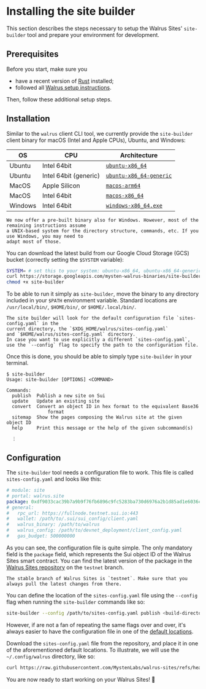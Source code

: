 # Installing the site builder

This section describes the steps necessary to setup the Walrus Sites' `site-builder` tool and
prepare your environment for development.

## Prerequisites

Before you start, make sure you

- have a recent version of [Rust](https://www.rust-lang.org/tools/install) installed;
- followed all [Walrus setup instructions](../usage/setup.md).

Then, follow these additional setup steps.

## Installation

Similar to the `walrus` client CLI tool, we currently provide the `site-builder`
client binary for macOS (Intel and Apple CPUs), Ubuntu, and Windows:

| OS      | CPU                   | Architecture                                                                                                                       |
|---------|-----------------------|------------------------------------------------------------------------------------------------------------------------------------|
| Ubuntu  | Intel 64bit           | [`ubuntu-x86_64`](https://storage.googleapis.com/mysten-walrus-binaries/site-builder-testnet-latest-ubuntu-x86_64)                 |
| Ubuntu  | Intel 64bit (generic) | [`ubuntu-x86_64-generic`](https://storage.googleapis.com/mysten-walrus-binaries/site-builder-testnet-latest-ubuntu-x86_64-generic) |
| MacOS   | Apple Silicon         | [`macos-arm64`](https://storage.googleapis.com/mysten-walrus-binaries/site-builder-testnet-latest-macos-arm64)                     |
| MacOS   | Intel 64bit           | [`macos-x86_64`](https://storage.googleapis.com/mysten-walrus-binaries/site-builder-testnet-latest-macos-x86_64)                   |
| Windows | Intel 64bit           | [`windows-x86_64.exe`](https://storage.googleapis.com/mysten-walrus-binaries/site-builder-testnet-latest-windows-x86_64.exe)       |

```admonish title="Windows"
We now offer a pre-built binary also for Windows. However, most of the remaining instructions assume
a UNIX-based system for the directory structure, commands, etc. If you use Windows, you may need to
adapt most of those.
```

You can download the latest build from our Google Cloud Storage (GCS) bucket (correctly setting the
`$SYSTEM` variable):

```sh
SYSTEM= # set this to your system: ubuntu-x86_64, ubuntu-x86_64-generic, macos-x86_64, macos-arm64, windows-x86_64.exe
curl https://storage.googleapis.com/mysten-walrus-binaries/site-builder-testnet-latest-$SYSTEM -o site-builder
chmod +x site-builder
```

To be able to run it simply as `site-builder`, move the binary to any directory included
in your `$PATH` environment variable. Standard locations are `/usr/local/bin/`, `$HOME/bin/`,
or `$HOME/.local/bin/`.

```admonish note
The site builder will look for the default configuration file `sites-config.yaml` in the
current directory, the `$XDG_HOME/walrus/sites-config.yaml`
and `$HOME/walrus/sites-config.yaml` directory.
In case you want to use explicitly a different `sites-config.yaml`,
use the `--config` flag to specify the path to the configuration file.
```

Once this is done, you should be able to simply type `site-builder` in your terminal.

```terminal
$ site-builder
Usage: site-builder [OPTIONS] <COMMAND>

Commands:
  publish  Publish a new site on Sui
  update   Update an existing site
  convert  Convert an object ID in hex format to the equivalent Base36
               format
  sitemap  Show the pages composing the Walrus site at the given object ID
  help     Print this message or the help of the given subcommand(s)

  ⋮
```

## Configuration

The `site-builder` tool needs a configuration file to work.
This file is called `sites-config.yaml` and looks like this:

```yaml
# module: site
# portal: walrus.site
package: 0xdf9033cac39b7a9b9f76fb6896c9fc5283ba730d6976a2b1d85ad1e6036c3272
# general:
#   rpc_url: https://fullnode.testnet.sui.io:443
#   wallet: /path/to/.sui/sui_config/client.yaml
#   walrus_binary: /path/to/walrus
#   walrus_config: /path/to/devnet_deployment/client_config.yaml
#   gas_budget: 500000000
```

As you can see, the configuration file is quite simple.
The only mandatory field is the `package` field,
which represents the Sui object ID of the Walrus Sites
smart contract. You can find the latest version of the
package in the [Walrus Sites repository](https://github.com/MystenLabs/walrus-sites/tree/testnet)
on the `testnet` branch.

```admonish danger title="Walrus Sites stable branch"
The stable branch of Walrus Sites is `testnet`. Make sure that you always pull the latest changes from there.
```

You can define the location of the `sites-config.yaml` file using the `--config`
flag when running the `site-builder` commands like so:

```sh
site-builder --config /path/to/sites-config.yaml publish <build-directory-of-a-site> ```
```

However, if are not a fan of repeating the same flags over and over,
it's always easier to have the configuration file in
one of the [default locations](./tutorial-install.html#admonition-note).

Download the `sites-config.yaml` file from the repository, and
place it in one of the aforementioned default locations.
To illustrate, we will use the `~/.config/walrus` directory, like so:

```sh
curl https://raw.githubusercontent.com/MystenLabs/walrus-sites/refs/heads/testnet/sites-config.yaml -o ~/.config/walrus/sites-config.yaml
```

You are now ready to start working on your Walrus Sites! 🎉
